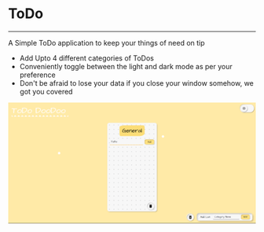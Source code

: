 # ToDo

****************************
A Simple ToDo application to keep your things of need on tip
* Add Upto 4 different categories of ToDos
* Conveniently toggle between the light and dark mode as per your preference
* Don't be afraid to lose your data if you close your window somehow, we got you covered

![TODOImage](./images/appSS.png)

